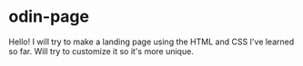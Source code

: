 # odin-page

Hello!
I will try to make a landing page using the HTML and CSS I've learned so far. 
Will try to customize it so it's more unique.

